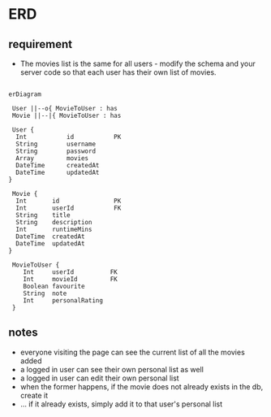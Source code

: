 # ERD

## requirement

- The movies list is the same for all users - modify the schema and your server code so that each user has their own list of movies.

```mermaid

erDiagram

 User ||--o{ MovieToUser : has
 Movie ||--|{ MovieToUser : has

 User {
  Int           id           PK
  String        username      
  String        password
  Array         movies  
  DateTime      createdAt    
  DateTime      updatedAt    
}

 Movie {
  Int       id               PK
  Int       userId           FK
  String    title              
  String    description   
  Int       runtimeMins   
  DateTime  createdAt         
  DateTime  updatedAt         
}

 MovieToUser {
    Int     userId          FK
    Int     movieId         FK
    Boolean favourite
    String  note
    Int     personalRating
 }

```

## notes

- everyone visiting the page can see the current list of all the movies added
- a logged in user can see their own personal list as well
- a logged in user can edit their own personal list
- when the former happens, if the movie does not already exists in the db, create it
- ... if it already exists, simply add it to that user's personal list

